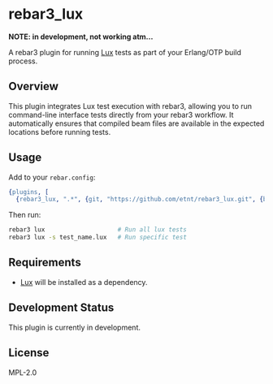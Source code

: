 # rebar3_lux

**NOTE: in development, not working atm...**

A rebar3 plugin for running [Lux](https://github.com/hawk/lux) tests as
part of your Erlang/OTP build process.

## Overview

This plugin integrates Lux test execution with rebar3, allowing you to
run command-line interface tests directly from your rebar3 workflow.
It automatically ensures that compiled beam files are available in
the expected locations before running tests.

## Usage

Add to your `rebar.config`:

```erlang
{plugins, [
  {rebar3_lux, ".*", {git, "https://github.com/etnt/rebar3_lux.git", {branch, "main"}}}]}.
```

Then run:

```bash
rebar3 lux                    # Run all lux tests
rebar3 lux -s test_name.lux   # Run specific test
```

## Requirements

- [Lux](https://github.com/hawk/lux) will be installed as a dependency.

## Development Status

This plugin is currently in development.

## License

MPL-2.0
